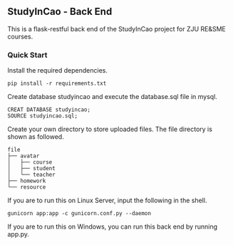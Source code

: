 ## StudyInCao - Back End

This is a flask-restful back end of the StudyInCao project for ZJU RE&SME courses.

### Quick Start

Install the required dependencies.

```shell
pip install -r requirements.txt
```

Create database studyincao and execute the database.sql file in mysql.

```
CREAT DATABASE studyincao;
SOURCE studyincao.sql;
```

Create your own directory to store uploaded files. The file directory is shown as followed.

```
file
├── avatar
│   ├── course
│   ├── student
│   └── teacher
├── homework
└── resource
```

If you are to run this on Linux Server, input the following in the shell.

```shell
gunicorn app:app -c gunicorn.conf.py --daemon
```

If you are to run this on Windows, you can run this back end by running app.py.